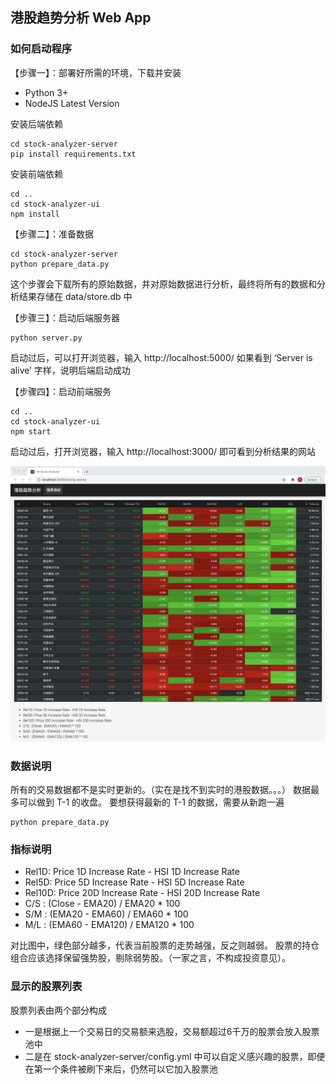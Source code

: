 ## 港股趋势分析 Web App

### 如何启动程序

【步骤一】：部署好所需的环境，下载并安装
- Python 3+
- NodeJS Latest Version

安装后端依赖
```
cd stock-analyzer-server
pip install requirements.txt
```
安装前端依赖
```
cd ..
cd stock-analyzer-ui
npm install
```

【步骤二】：准备数据
```
cd stock-analyzer-server
python prepare_data.py
```
这个步骤会下载所有的原始数据，并对原始数据进行分析，最终将所有的数据和分析结果存储在 data/store.db 中

【步骤三】：启动后端服务器
```
python server.py
```
启动过后，可以打开浏览器，输入 http://localhost:5000/
如果看到 ‘Server is alive’ 字样，说明后端启动成功

【步骤四】：启动前端服务
```
cd ..
cd stock-analyzer-ui
npm start
```
启动过后，打开浏览器，输入 http://localhost:3000/
即可看到分析结果的网站

![alt Screenshot](./assets/Screenshot.png)

### 数据说明
所有的交易数据都不是实时更新的。（实在是找不到实时的港股数据。。。）
数据最多可以做到 T-1 的收盘。
要想获得最新的 T-1 的数据，需要从新跑一遍 
```
python prepare_data.py
```

### 指标说明
- Rel1D: Price 1D Increase Rate - HSI 1D Increase Rate
- Rel5D: Price 5D Increase Rate - HSI 5D Increase Rate
- Rel10D: Price 20D Increase Rate - HSI 20D Increase Rate
- C/S : (Close - EMA20) / EMA20 * 100
- S/M : (EMA20 - EMA60) / EMA60 * 100
- M/L : (EMA60 - EMA120) / EMA120 * 100

对比图中，绿色部分越多，代表当前股票的走势越强，反之则越弱。
股票的持仓组合应该选择保留强势股，剔除弱势股。（一家之言，不构成投资意见）。

### 显示的股票列表
股票列表由两个部分构成
- 一是根据上一个交易日的交易额来选股，交易额超过6千万的股票会放入股票池中
- 二是在 stock-analyzer-server/config.yml 中可以自定义感兴趣的股票，即便在第一个条件被刷下来后，仍然可以它加入股票池

